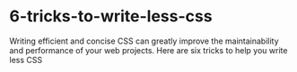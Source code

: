 # 6-tricks-to-write-less-css
Writing efficient and concise CSS can greatly improve the maintainability and performance of your web projects. Here are six tricks to help you write less CSS

